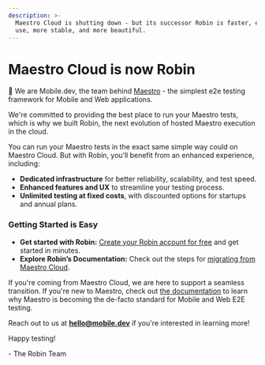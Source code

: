 ```yaml
---
description: >-
  Maestro Cloud is shutting down - but its successor Robin is faster, easier to
  use, more stable, and more beautiful.
---
```


# Maestro Cloud is now Robin

👋 We are Mobile.dev, the team behind [Maestro](https://app.gitbook.com/o/zCVYm3M93B0sOcjR1Oj4/s/n5KVIOjVkVjYRyVWZ0yT/) - the simplest e2e testing framework for Mobile and Web applications.

We're committed to providing the best place to run your Maestro tests, which is why we built Robin, the next evolution of hosted Maestro execution in the cloud.

You can run your Maestro tests in the exact same simple way could on Maestro Cloud. But with Robin, you’ll benefit from an enhanced experience, including:

* **Dedicated infrastructure** for better reliability, scalability, and test speed.
* **Enhanced features and UX** to streamline your testing process.
* **Unlimited testing at fixed costs**, with discounted options for startups and annual plans.

### **Getting Started is Easy**

* **Get started with Robin:** [Create your Robin account for free](https://signin.robintest.com/sign-up) and get started in minutes.
* **Explore Robin’s Documentation:** Check out the steps for [migrating from Maestro Cloud](../migrating-from-maestro-cloud.md).

If you're coming from Maestro Cloud, we are here to support a seamless transition. If you're new to Maestro, check out [the documentation](https://app.gitbook.com/o/zCVYm3M93B0sOcjR1Oj4/s/n5KVIOjVkVjYRyVWZ0yT/) to learn why Maestro is becoming the de-facto standard for Mobile and Web E2E testing.&#x20;

Reach out to us at **hello@mobile.dev** if you're interested in learning more!

Happy testing!

\-  The Robin Team
